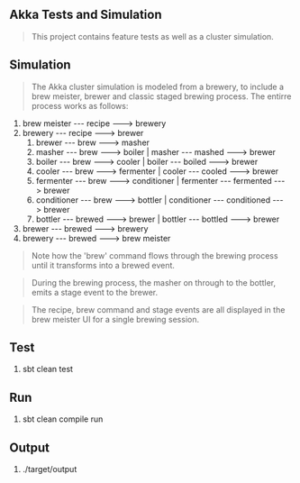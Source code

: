 Akka Tests and Simulation
-------------------------
>This project contains feature tests as well as a cluster simulation.

Simulation
----------
>The Akka cluster simulation is modeled from a brewery, to include a brew meister, brewer and classic staged brewing
process. The entirre process works as follows:

1. brew meister --- recipe ---> brewery
2. brewery --- recipe ---> brewer
    1. brewer --- brew ---> masher
    2. masher --- brew ---> boiler  | masher --- mashed ---> brewer
    3. boiler --- brew ---> cooler  | boiler --- boiled ---> brewer
    4. cooler --- brew ---> fermenter   | cooler --- cooled ---> brewer
    5. fermenter --- brew ---> conditioner  | fermenter --- fermented ---> brewer
    6. conditioner --- brew ---> bottler    | conditioner --- conditioned ---> brewer
    7. bottler --- brewed ---> brewer   | bottler --- bottled ---> brewer
3. brewer --- brewed ---> brewery
4. brewery --- brewed ---> brew meister

>Note how the 'brew' command flows through the brewing process until it transforms into a brewed event.
 
>During the brewing process, the masher on through to the bottler, emits a stage event to the brewer.

>The recipe, brew command and stage events are all displayed in the brew meister UI for a single brewing session.

Test
----
1. sbt clean test

Run
---
1. sbt clean compile run

Output
------
1. ./target/output

